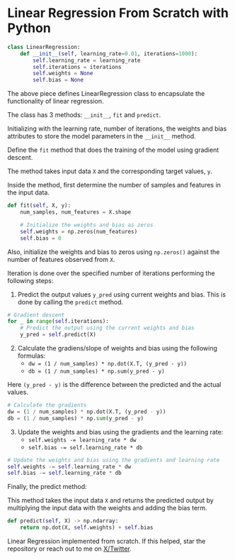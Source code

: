 # Linear Regression From Scratch with Python

```python
class LinearRegression:
    def __init__(self, learning_rate=0.01, iterations=1000):
        self.learning_rate = learning_rate
        self.iterations = iterations
        self.weights = None
        self.bias = None
```

The above piece defines LinearRegression class to encapsulate the functionality of linear regression. 

The class has 3 methods: `__init__`, `fit` and `predict`.

Initializing with the learning rate, number of iterations, the weights and bias attributes to store the model parameters in the `__init__` method.

Define the `fit` method that does the training of the model using gradient descent. 

The method takes input data `X` and the corresponding target values, `y`.

Inside the method, first determine the number of samples and features in the input data.


```python
def fit(self, X, y):
    num_samples, num_features = X.shape

    # Initialize the weights and bias as zeros
    self.weights = np.zeros(num_features)
    self.bias = 0
```

Also, initialize the weights and bias to zeros using `np.zeros()` against the number of features observed from `X`.

Iteration is done over the specified number of iterations performing the following steps:

1. Predict the output values `y_pred` using current weights and bias. This is done by calling the `predict` method.

```python
# Gradient descent
for _ in range(self.iterations):
    # Predict the output using the current weights and bias
    y_pred = self.predict(X)
```


2. Calculate the gradiens/slope of weights and bias using the following formulas:
    - `dw = (1 / num_samples) * np.dot(X.T, (y_pred - y))`
    - `db = (1 / num_samples) * np.sum(y_pred - y)`

Here `(y_pred - y)` is the difference between the predicted and the actual values.

```python
# Calculate the gradients
dw = (1 / num_samples) * np.dot(X.T, (y_pred - y))
db = (1 / num_samples) * np.sum(y_pred - y)
```

3. Update the weights and bias using the gradients and the learning rate:
    - `self.weights -= learning_rate * dw`
    - `self.bias -= self.learning_rate * db`

```python
# Update the weights and bias using the gradients and learning rate
self.weights -= self.learning_rate * dw
self.bias -= self.learning_rate * db
```

Finally, the predict method:

This method takes the input data `X` and returns the predicted output by multiplying the input data with the weights and adding the bias term.

```python
def predict(self, X) -> np.ndarray:
    return np.dot(X, self.weights) + self.bias
```

Linear Regression implemented from scratch. If this helped, star the repository or reach out to me on [X/Twitter](https://twitter.com/manuelinfosec/).